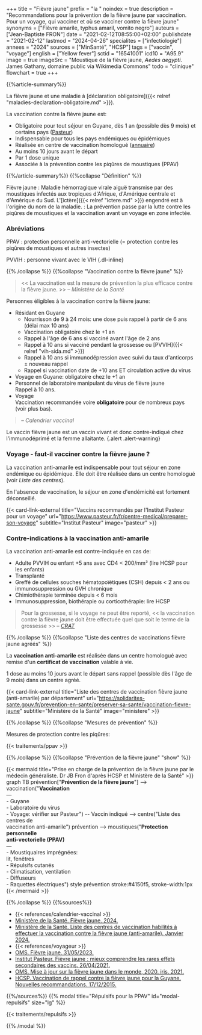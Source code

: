 +++
title = "Fièvre jaune"
prefix = "la "
noindex = true
description = "Recommandations pour la prévention de la fièvre jaune par vaccination. Pour un voyage, qui vacciner et où se vacciner contre la fièvre jaune"
synonyms = ["Fièvre amarile, typhus amaril, vomito negro"]
auteurs = ["Jean-Baptiste FRON"]
date = "2021-02-12T08:55:00+02:00"
publishdate = "2021-02-12"
lastmod = "2024-04-26"
specialites = ["infectiologie"]
annees = "2024"
sources = ["MinSanté", "HCSP"]
tags = ["vaccin", "voyage"]
english = ["Yellow fever"]
sctid = "16541001"
icd10 = "A95.9"
image = true
imageSrc = "Moustique de la fièvre jaune, *Aedes aegypti*. James Gathany, domaine public via Wikimedia Commons"
todo = "clinique"
flowchart = true
+++

{{%article-summary%}}

La fièvre jaune et une maladie à [déclaration obligatoire]({{< relref "maladies-declaration-obligatoire.md" >}}).

La vaccination contre la fièvre jaune est:

- Obligatoire pour tout séjour en Guyane, dès 1 an (possible dès 9 mois) et certains pays ([Pasteur](https://www.pasteur.fr/fr/centre-medical/preparer-son-voyage))
- Indispensable pour tous les pays endémiques ou épidémiques
- Réalisée en centre de vaccination homologué ([annuaire](https://solidarites-sante.gouv.fr/prevention-en-sante/preserver-sa-sante/vaccination-fievre-jaune))
- Au moins 10 jours avant le départ
- Par 1 dose unique
- Associée à la prévention contre les piqûres de moustiques (PPAV)

{{%/article-summary%}}
{{%collapse "Définition" %}}

Fièvre jaune
: Maladie hémorragique virale aiguë transmise par des moustiques infectés aux tropiques d'Afrique, d'Amérique centrale et d'Amérique du Sud. L'[ictère]({{< relref "ictere.md" >}}) engendré est à l'origine du nom de la maladie.
: La prévention passe par la lutte contre les piqûres de moustiques et la vaccination avant un voyage en zone infectée.

### Abréviations

PPAV
: protection personnelle anti-vectorielle (= protection contre les piqûres de moustiques et autres insectes)

PVVIH
: personne vivant avec le VIH
{.dl-inline}

{{% /collapse %}}
{{%collapse "Vaccination contre la fièvre jaune" %}}

> << La vaccination est la mesure de prévention la plus efficace contre la fièvre jaune. >> – *Ministère de la Santé*

Personnes éligibles à la vaccination contre la fièvre jaune:

- Résidant en Guyane
  - Nourrisson de 9 à 24 mois: une dose puis rappel à partir de 6 ans (délai max 10 ans)
  - Vaccination obligatoire chez le +1 an
  - Rappel à l'âge de 6 ans si vacciné avant l'âge de 2 ans
  - Rappel à 10 ans si vacciné pendant la grossesse ou [PVVIH]({{< relref "vih-sida.md" >}})
  - Rappel à 10 ans si immunodépression avec suivi du taux d'anticorps ± nouveau rappel
  - Rappel si vaccination date de +10 ans ET circulation active du virus
- Voyage en Guyane: obligatoire chez le +1 an
- Personnel de laboratoire manipulant du virus de fièvre jaune  
  Rappel à 10 ans.
- Voyage  
  Vaccination recommandée voire **obligatoire** pour de nombreux pays (voir plus bas).

> – *Calendrier vaccinal*

Le vaccin fièvre jaune est un vaccin vivant et donc contre-indiqué chez l'immunodéprimé et la femme allaitante.
{.alert .alert-warning}

### Voyage - faut-il vacciner contre la fièvre jaune ?

La vaccination anti-amarile est indispensable pour tout séjour en zone endémique ou épidémique. Elle doit être réalisée dans un centre homologué (voir *Liste des centres*).

En l'absence de vaccination, le séjour en zone d'endémicité est fortement déconseillé.

{{< card-link-external title="Vaccins recommandés par l'Institut Pasteur pour un voyage" url="https://www.pasteur.fr/fr/centre-medical/preparer-son-voyage" subtitle="Institut Pasteur" image="pasteur" >}}

### Contre-indications à la vaccination anti-amarile

La vaccination anti-amarile est contre-indiquée en cas de:

- Adulte PVVIH ou enfant +5 ans avec CD4 < 200/mm³ (lire HCSP pour les enfants)
- Transplanté
- Greffé de cellules souches hématopoïétiques (CSH) depuis < 2 ans ou immunosuppression ou GVH chronique
- Chimiothérapie terminée depuis < 6 mois
- Immunosuppression, biothérapie ou corticothérapie: lire HCSP

> Pour la grossesse, si le voyage ne peut être reporté, << la vaccination contre la fièvre jaune doit être effectuée quel que soit le terme de la grossesse >> – *[CRAT](https://www.lecrat.fr/9431/)*

{{% /collapse %}}
{{%collapse "Liste des centres de vaccinations fièvre jaune agréés" %}}

La **vaccination anti-amarile** est réalisée dans un centre homologué avec remise d'un **certificat de vaccination** valable à vie.

1 dose au moins 10 jours avant le départ sans rappel (possible dès l'âge de 9 mois) dans un centre agréé.

{{< card-link-external title="Liste des centres de vaccination fièvre jaune (anti-amarile) par département" url="https://solidarites-sante.gouv.fr/prevention-en-sante/preserver-sa-sante/vaccination-fievre-jaune" subtitle="Ministère de la Santé" image="ministere" >}}

{{% /collapse %}}
{{%collapse "Mesures de prévention" %}}

Mesures de protection contre les piqûres:

{{< traitements/ppav >}}

{{% /collapse %}}
{{%collapse "Prévention de la fièvre jaune" "show" %}}

{{< mermaid title="Prise en charge de la prévention de la fièvre jaune par le médecin généraliste. Dr JB Fron d'après HCSP et Ministère de la Santé" >}}
graph TB
  prévention["<b>Prévention de la fièvre jaune</b>"] --> vaccination("<b>Vaccination</b><br>—<br>- Guyane<br>- Laboratoire du virus<br>- Voyage: vérifier sur Pasteur") -- Vaccin indiqué --> centre("Liste des centres de<br>vaccination anti-amarile")
    prévention --> moustiques("<b>Protection personnelle<br>anti-vectorielle (PPAV)</b><br>—<br>- Moustiquaires imprégnées:<br>lit, fenêtres<br>- Répulsifs cutanés<br>- Climatisation, ventilation<br>- Diffuseurs<br>- Raquettes électriques")
  style prévention stroke:#4150f5, stroke-width:1px
{{< /mermaid >}}

{{% /collapse %}}
{{%sources%}}

- {{< references/calendrier-vaccinal >}}
- [Ministère de la Santé. Fièvre jaune. 2024.](https://sante.gouv.fr/soins-et-maladies/maladies/maladies-infectieuses/la-fievre-jaune)
- [Ministère de la Santé. Liste des centres de vaccination habilités à effectuer la vaccination contre la fièvre jaune (anti-amarile). Janvier 2024.](https://solidarites-sante.gouv.fr/prevention-en-sante/preserver-sa-sante/vaccination-fievre-jaune)
- {{< references/voyageur >}}
- [OMS. Fièvre jaune. 31/05/2023.](https://www.who.int/fr/news-room/fact-sheets/detail/yellow-fever)
- [Institut Pasteur. Fièvre jaune : mieux comprendre les rares effets secondaires des vaccins. 26/04/2021.](https://www.pasteur.fr/fr/journal-recherche/actualites/fievre-jaune-mieux-comprendre-rares-effets-secondaires-vaccins)
- [OMS. Mise à jour sur la fièvre jaune dans le monde, 2020. iris. 2021.](https://iris.who.int/handle/10665/344323)
- [HCSP. Vaccination de rappel contre la fièvre jaune pour la Guyane. Nouvelles recommandations. 17/12/2015.](https://www.hcsp.fr/Explore.cgi/avisrapportsdomaine?clefr=531)

{{%/sources%}}
{{% modal title="Répulsifs pour la PPAV" id="modal-repulsifs" size="lg" %}}

{{< traitements/repulsifs >}}

{{% /modal %}}
